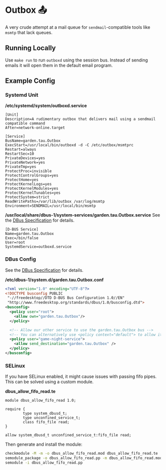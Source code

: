 # Outbox 📤
A very crude attempt at a mail queue for `sendmail`-compatible tools like `msmtp` that lack queues.

## Running Locally
Use `make run` to run `outboxd` using the session bus.
Instead of sending emails it will open them in the default email program.

## Example Config
### Systemd Unit

**/etc/systemd/system/outboxd.service**
```desktop
[Unit]
Description=A rudimentary outbox that delivers mail using a sendmail compatible command
After=network-online.target

[Service]
BusName=garden.tau.Outbox
ExecStart=/usr/local/bin/outboxd -d -C /etc/outbox/msmtprc
Restart=always
RestartSec=10
PrivateDevices=yes
PrivateNetwork=yes
PrivateTmp=yes
ProtectProc=invisible
ProtectControlGroups=yes
ProtectHome=yes
ProtectKernelLogs=yes
ProtectKernelModules=yes
ProtectKernelTunables=yes
ProtectSystem=strict
ReadWritePaths=/var/lib/outbox /var/log/msmtp
Environment=SENDMAIL=/usr/local/bin/msmtp
```

**/usr/local/share/dbus-1/system-services/garden.tau.Outbox.service**
See the [DBus Specification] for details.

```desktop
[D-BUS Service]
Name=garden.tau.Outbox
Exec=/bin/false
User=root
SystemdService=outboxd.service
```

### DBus Config
See the [DBus Specification] for details.

**/etc/dbus-1/system.d/garden.tau.Outbox.conf**
```xml
<?xml version="1.0" encoding="UTF-8"?>
<!DOCTYPE busconfig PUBLIC
 "-//freedesktop//DTD D-BUS Bus Configuration 1.0//EN"
 "http://www.freedesktop.org/standards/dbus/1.0/busconfig.dtd">
<busconfig>
  <policy user="root">
    <allow own="garden.tau.Outbox"/>
  </policy>

  <!-- Allow our other service to use the garden.tau.Outbox bus -->
  <!-- You can alternatively use <policy context="default"> to allow it to everyone. -->
  <policy user="game-night-service">
    <allow send_destination="garden.tau.Outbox" />
  </policy>
</busconfig>
```

### SELinux
If you have SELinux enabled, it might cause issues with passing fifo pipes.
This can be solved using a custom module.

**dbus_allow_fifo_read.te**
```sepolicy
module dbus_allow_fifo_read 1.0;

require {
        type system_dbusd_t;
        type unconfined_service_t;
        class fifo_file read;
}

allow system_dbusd_t unconfined_service_t:fifo_file read;
```

Then generate and install the module:
```sh
checkmodule -M -m -o dbus_allow_fifo_read.mod dbus_allow_fifo_read.te
semodule_package -o dbus_allow_fifo_read.pp -m dbus_allow_fifo_read.mod
semodule -i dbus_allow_fifo_read.pp
```


[DBus Specification]: https://dbus.freedesktop.org/doc/dbus-specification.html
